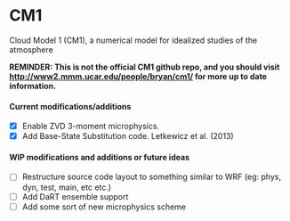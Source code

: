 # CM1
Cloud Model 1 (CM1), a numerical model for idealized studies of the atmosphere

**REMINDER: This is not the official CM1 github repo, and you should visit http://www2.mmm.ucar.edu/people/bryan/cm1/ for more up to date information.**

#### Current modifications/additions
- [x] Enable ZVD 3-moment microphysics.
- [x] Add Base-State Substitution code. Letkewicz et al. (2013)

#### WIP modifications and additions or future ideas
- [ ] Restructure source code layout to something similar to WRF (eg: phys, dyn, test, main, etc etc.)
- [ ] Add DaRT ensemble support
- [ ] Add some sort of new microphysics scheme
